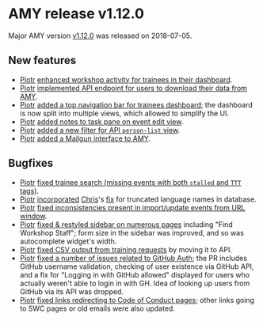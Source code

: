 # AMY release v1.12.0

Major AMY version [v1.12.0][] was released on 2018-07-05.

## New features

* [Piotr][] [enhanced workshop activity for trainees in their dashboard](https://github.com/swcarpentry/amy/pull/1269).
* [Piotr][] [implemented API endpoint for users to download their data from AMY](https://github.com/swcarpentry/amy/pull/1275).
* [Piotr][] [added a top navigation bar for trainees dashboard](https://github.com/swcarpentry/amy/pull/1276); the dashboard is now split into multiple views, which allowed to simplify the UI.
* [Piotr][] [added notes to task pane on event edit view](https://github.com/swcarpentry/amy/pull/1277).
* [Piotr][] [added a new filter for API `person-list` view](https://github.com/swcarpentry/amy/pull/1283).
* [Piotr][] [added a Mailgun interface to AMY](https://github.com/swcarpentry/amy/pull/1262).

## Bugfixes

* [Piotr][] [fixed trainee search (missing events with both `stalled` and `TTT` tags)](https://github.com/swcarpentry/amy/pull/1265).
* [Piotr][] [incorporated](https://github.com/swcarpentry/amy/pull/1266) [Chris][]'s [fix](https://github.com/swcarpentry/amy/pull/1203) for truncated language names in database.
* [Piotr][] [fixed inconsistencies present in import/update events from URL window](https://github.com/swcarpentry/amy/pull/1267).
* [Piotr][] [fixed & restyled sidebar on numerous pages](https://github.com/swcarpentry/amy/pull/1268) including "Find Workshop Staff"; form size in the sidebar was improved, and so was autocomplete widget's width.
* [Piotr][] [fixed CSV output from training requests](https://github.com/swcarpentry/amy/pull/1279) by moving it to API.
* [Piotr][] [fixed a number of issues related to GitHub Auth](https://github.com/swcarpentry/amy/pull/1281); the PR includes GitHub username validation, checking of user existence via GitHub API, and a fix for "Logging in with GitHub allowed" displayed for users who actually weren't able to login in with GH. Idea of looking up users from GitHub via its API was dropped.
* [Piotr][] [fixed links redirecting to Code of Conduct pages](https://github.com/swcarpentry/amy/pull/1272); other links going to SWC pages or old emails were also updated.


[v1.12.0]: https://github.com/swcarpentry/amy/milestone/40
[Piotr]: https://github.com/pbanaszkiewicz
[Chris]: https://github.com/chrismedrela
